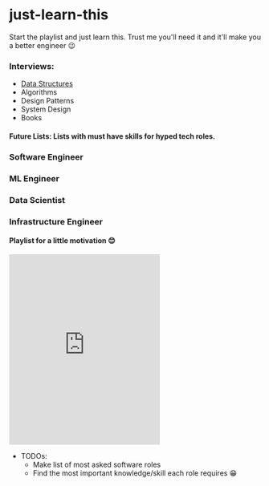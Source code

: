 # just-learn-this
Start the playlist and just learn this. Trust me you'll need it and it'll make you a better engineer 😉

### Interviews:
- [Data Structures](data_structures/data_structure_menu.md)
- Algorithms
- Design Patterns
- System Design
- Books

#### Future Lists: Lists with must have skills for hyped tech roles.
### Software Engineer

### ML Engineer

### Data Scientist

### Infrastructure Engineer


#### Playlist for a little motivation 😊
<iframe src="https://open.spotify.com/embed/user/dr.avril/playlist/4kPSeFaRyychIhGj5VcGlf" width="300" height="380" frameborder="0" allowtransparency="true"></iframe>

- TODOs:
	- Make list of most asked software roles
	- Find the most important knowledge/skill each role requires 😁

